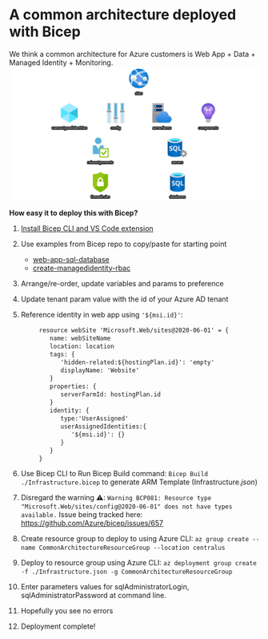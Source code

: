
# A common architecture deployed with Bicep
We think a common architecture for Azure customers is Web App + Data + Managed Identity + Monitoring.
![diagram](commonArchDiagram.PNG)

**How easy it to deploy this with Bicep?**
1. [Install Bicep CLI and VS Code extension](https://github.com/Azure/bicep/blob/main/docs/installing.md)
2. Use examples from Bicep repo to copy/paste for starting point
   - [web-app-sql-database](https://github.com/Azure/bicep/blob/main/docs/examples/201/web-app-sql-database/main.bicep)
   - [create-managedidentity-rbac](https://github.com/Azure/bicep/blob/main/docs/examples/101/create-managedidentity-rbac/main.bicep)
3. Arrange/re-order, update variables and params to preference
4. Update tenant param value with the id of your Azure AD tenant
5. Reference identity in web app using ``` '${msi.id}' ```:

            resource webSite 'Microsoft.Web/sites@2020-06-01' = {
               name: webSiteName
               location: location
               tags: {
                  'hidden-related:${hostingPlan.id}': 'empty'
                  displayName: 'Website'
               }
               properties: {
                  serverFarmId: hostingPlan.id
               }
               identity: {
                  type:'UserAssigned'
                  userAssignedIdentities:{
                     '${msi.id}': {}
                  }
               }
            }

6. Use Bicep CLI to Run Bicep Build command: ``` Bicep Build ./Infrastructure.bicep ``` to generate ARM Template (Infrastructure._json_)
7. Disregard the warning :warning:: ``` Warning BCP081: Resource type "Microsoft.Web/sites/config@2020-06-01" does not have types available. ```
   Issue being tracked here: https://github.com/Azure/bicep/issues/657
8. Create resource group to deploy to using Azure CLI: ``` az group create --name CommonArchitectureResourceGroup --location centralus ```
9. Deploy to resource group using Azure CLI: ``` az deployment group create -f ./Infrastructure.json -g CommonArchitectureResourceGroup ```
10. Enter parameters values for sqlAdministratorLogin, sqlAdministratorPassword at command line.
11. Hopefully you see no errors
12. Deployment complete!
